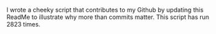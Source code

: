 I wrote a cheeky script that contributes to my Github by updating this ReadMe to illustrate why more than commits matter. This script has run 2823 times.